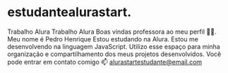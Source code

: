 # estudantealurastart.
Trabalho Alura
Trabalho Alura Boas vindas professora ao meu perfil 💙💙. Meu nome é Pedro Henrique Estou estudando na Alura. Estou me desenvolvendo na linguagem JavaScript. Utilizo esse espaço para minha organização e compartilhamento dos meus projetos desenvolvidos. Você pode entrar em contato comigo 📫 alurastartestudante@email.com
